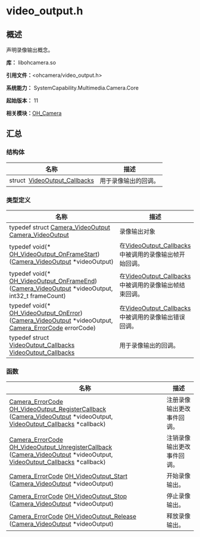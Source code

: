 # video_output.h


## 概述

声明录像输出概念。

**库：** libohcamera.so

**引用文件：**&lt;ohcamera/video_output.h&gt;

**系统能力：** SystemCapability.Multimedia.Camera.Core

**起始版本：** 11

**相关模块：**[OH_Camera](_o_h___camera.md)


## 汇总


### 结构体

| 名称 | 描述 | 
| -------- | -------- |
| struct&nbsp;&nbsp;[VideoOutput_Callbacks](_video_output___callbacks.md) | 用于录像输出的回调。  | 


### 类型定义

| 名称 | 描述 | 
| -------- | -------- |
| typedef struct [Camera_VideoOutput](_o_h___camera.md#camera_videooutput) [Camera_VideoOutput](_o_h___camera.md#camera_videooutput) | 录像输出对象  | 
| typedef void(\* [OH_VideoOutput_OnFrameStart](_o_h___camera.md#oh_videooutput_onframestart)) ([Camera_VideoOutput](_o_h___camera.md#camera_videooutput) \*videoOutput) | 在[VideoOutput_Callbacks](_video_output___callbacks.md)中被调用的录像输出帧开始回调。  | 
| typedef void(\* [OH_VideoOutput_OnFrameEnd](_o_h___camera.md#oh_videooutput_onframeend)) ([Camera_VideoOutput](_o_h___camera.md#camera_videooutput) \*videoOutput, int32_t frameCount) | 在[VideoOutput_Callbacks](_video_output___callbacks.md)中被调用的录像输出帧结束回调。  | 
| typedef void(\* [OH_VideoOutput_OnError](_o_h___camera.md#oh_videooutput_onerror)) ([Camera_VideoOutput](_o_h___camera.md#camera_videooutput) \*videoOutput, [Camera_ErrorCode](_o_h___camera.md#camera_errorcode) errorCode) | 在[VideoOutput_Callbacks](_video_output___callbacks.md)中被调用的录像输出错误回调。  | 
| typedef struct [VideoOutput_Callbacks](_video_output___callbacks.md) [VideoOutput_Callbacks](_o_h___camera.md#videooutput_callbacks) | 用于录像输出的回调。  | 


### 函数

| 名称 | 描述 | 
| -------- | -------- |
| [Camera_ErrorCode](_o_h___camera.md#camera_errorcode) [OH_VideoOutput_RegisterCallback](_o_h___camera.md#oh_videooutput_registercallback) ([Camera_VideoOutput](_o_h___camera.md#camera_videooutput) \*videoOutput, [VideoOutput_Callbacks](_video_output___callbacks.md) \*callback) | 注册录像输出更改事件回调。  | 
| [Camera_ErrorCode](_o_h___camera.md#camera_errorcode) [OH_VideoOutput_UnregisterCallback](_o_h___camera.md#oh_videooutput_unregistercallback) ([Camera_VideoOutput](_o_h___camera.md#camera_videooutput) \*videoOutput, [VideoOutput_Callbacks](_video_output___callbacks.md) \*callback) | 注销录像输出更改事件回调。  | 
| [Camera_ErrorCode](_o_h___camera.md#camera_errorcode) [OH_VideoOutput_Start](_o_h___camera.md#oh_videooutput_start) ([Camera_VideoOutput](_o_h___camera.md#camera_videooutput) \*videoOutput) | 开始录像输出。  | 
| [Camera_ErrorCode](_o_h___camera.md#camera_errorcode) [OH_VideoOutput_Stop](_o_h___camera.md#oh_videooutput_stop) ([Camera_VideoOutput](_o_h___camera.md#camera_videooutput) \*videoOutput) | 停止录像输出。  | 
| [Camera_ErrorCode](_o_h___camera.md#camera_errorcode) [OH_VideoOutput_Release](_o_h___camera.md#oh_videooutput_release) ([Camera_VideoOutput](_o_h___camera.md#camera_videooutput) \*videoOutput) | 释放录像输出。  | 
